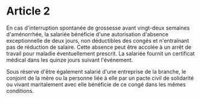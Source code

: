 # Article 2

En cas d'interruption spontanée de grossesse avant vingt-deux semaines d'aménorrhée, la salariée bénéficie d'une autorisation d'absence exceptionnelle de deux jours, non déductibles des congés et n'entraînant pas de réduction de salaire. Cette absence peut être accolée à un arrêt de travail pour maladie éventuellement prescrit. La salariée fournit un certificat médical dans les quinze jours suivant l'événement.

Sous réserve d'être également salarié d'une entreprise de la branche, le conjoint de la mère ou la personne liée à elle par un pacte civil de solidarité ou vivant maritalement avec elle bénéficie de ce congé dans les mêmes conditions.

